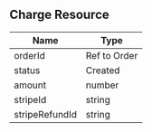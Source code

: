 ## Charge Resource

| **Name** | **Type** |
| ------ | ----------- |
| orderId | Ref to Order |
| status   | Created | Failed | Completed |
| amount | number |
| stripeId | string |
| stripeRefundId | string |